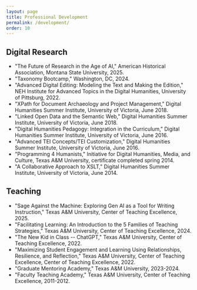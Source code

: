 ```yaml
---
layout: page
title: Professional Development
permalink: /development/
order: 10
---
```


## Digital Research
 - "The Future of Research in the Age of AI," American Historical Association, Montana State University, 2025.
 - "Taxonomy Bootcamp," Washington, DC, 2024.
 - "Advanced Digital Editing: Modeling the Text and Making the Edition," NEH Institute for Advanced Topics in the Digital Humanities, University of Pittsburg, 2022.
 - "XPath for Document Archaeology and Project Management," Digital Humanities Summer Institute, University of Victoria, June 2018.
 - "Linked Open Data and the Semantic Web," Digital Humanities Summer Institute, University of Victoria, June 2018.
 - "Digital Humanities Pedagogy: Integration in the Curriculum," Digital Humanities Summer Institute, University of Victoria, June 2016.
 - "Advanced TEI Concepts/TEI Customization," Digital Humanities Summer Institute, University of Victoria, June 2016.
 - "Programming 4 Humanists," Initiative for Digital Humanities, Media, and Culture, Texas A&M University, certificate completed spring 2014.
 - "A Collaborative Approach to XSLT," Digital Humanities Summer Institute, University of Victoria, June 2014.



## Teaching

 - "Sage Against the Machine: Exploring Gen AI as a Tool for Writing Instruction," Texas A&M University, Center of Teaching Excellence, 2025.
 - "Facilitating Learning: An Introduction to the 5 Families of Teaching Strategies," Texas A&M University, Center of Teaching Excellence, 2024.
 - "The New Kid in Class -- ChatGPT," Texas A&M University, Center of Teaching Excellence, 2022.
 - "Maximizing Student Engagement and Learning Using Relationships, Resilience, and Reflection," Texas A&M University, Center of Teaching Excellence, Center of Teaching Excellence, 2022.
 - "Graduate Mentoring Academy," Texas A&M University, 2023-2024.
 - "Faculty Teaching Academy," Texas A&M University, Center of Teaching Excellence, 2011-2012.





[jekyll-organization]: https://github.com/jekyll
